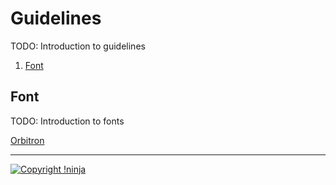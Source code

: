 # Guidelines

TODO: Introduction to guidelines

1. [Font](#font)

## Font

TODO: Introduction to fonts

[Orbitron](https://fonts.google.com/specimen/Orbitron)

---

[![Copyright !ninja](https://cdn.rawgit.com/NotNinja/branding/master/assets/copyright/base/not-ninja-copyright-372x50.png)](https://not.ninja)

